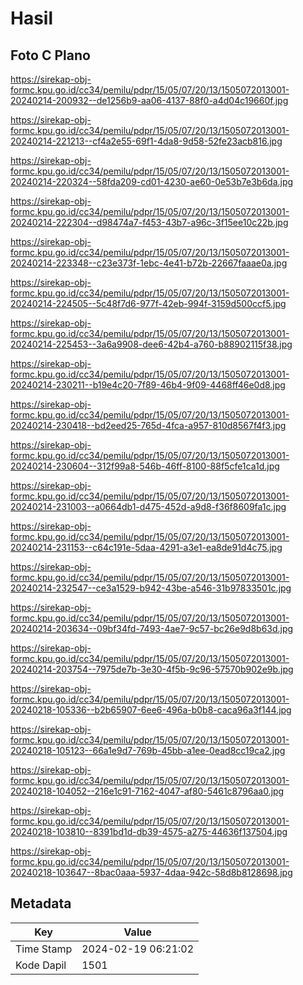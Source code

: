 # Hasil

## Foto C Plano

https://sirekap-obj-formc.kpu.go.id/cc34/pemilu/pdpr/15/05/07/20/13/1505072013001-20240214-200932--de1256b9-aa06-4137-88f0-a4d04c19660f.jpg

https://sirekap-obj-formc.kpu.go.id/cc34/pemilu/pdpr/15/05/07/20/13/1505072013001-20240214-221213--cf4a2e55-69f1-4da8-9d58-52fe23acb816.jpg

https://sirekap-obj-formc.kpu.go.id/cc34/pemilu/pdpr/15/05/07/20/13/1505072013001-20240214-220324--58fda209-cd01-4230-ae60-0e53b7e3b6da.jpg

https://sirekap-obj-formc.kpu.go.id/cc34/pemilu/pdpr/15/05/07/20/13/1505072013001-20240214-222304--d98474a7-f453-43b7-a96c-3f15ee10c22b.jpg

https://sirekap-obj-formc.kpu.go.id/cc34/pemilu/pdpr/15/05/07/20/13/1505072013001-20240214-223348--c23e373f-1ebc-4e41-b72b-22667faaae0a.jpg

https://sirekap-obj-formc.kpu.go.id/cc34/pemilu/pdpr/15/05/07/20/13/1505072013001-20240214-224505--5c48f7d6-977f-42eb-994f-3159d500ccf5.jpg

https://sirekap-obj-formc.kpu.go.id/cc34/pemilu/pdpr/15/05/07/20/13/1505072013001-20240214-225453--3a6a9908-dee6-42b4-a760-b88902115f38.jpg

https://sirekap-obj-formc.kpu.go.id/cc34/pemilu/pdpr/15/05/07/20/13/1505072013001-20240214-230211--b19e4c20-7f89-46b4-9f09-4468ff46e0d8.jpg

https://sirekap-obj-formc.kpu.go.id/cc34/pemilu/pdpr/15/05/07/20/13/1505072013001-20240214-230418--bd2eed25-765d-4fca-a957-810d8567f4f3.jpg

https://sirekap-obj-formc.kpu.go.id/cc34/pemilu/pdpr/15/05/07/20/13/1505072013001-20240214-230604--312f99a8-546b-46ff-8100-88f5cfe1ca1d.jpg

https://sirekap-obj-formc.kpu.go.id/cc34/pemilu/pdpr/15/05/07/20/13/1505072013001-20240214-231003--a0664db1-d475-452d-a9d8-f36f8609fa1c.jpg

https://sirekap-obj-formc.kpu.go.id/cc34/pemilu/pdpr/15/05/07/20/13/1505072013001-20240214-231153--c64c191e-5daa-4291-a3e1-ea8de91d4c75.jpg

https://sirekap-obj-formc.kpu.go.id/cc34/pemilu/pdpr/15/05/07/20/13/1505072013001-20240214-232547--ce3a1529-b942-43be-a546-31b97833501c.jpg

https://sirekap-obj-formc.kpu.go.id/cc34/pemilu/pdpr/15/05/07/20/13/1505072013001-20240214-203634--09bf34fd-7493-4ae7-9c57-bc26e9d8b63d.jpg

https://sirekap-obj-formc.kpu.go.id/cc34/pemilu/pdpr/15/05/07/20/13/1505072013001-20240214-203754--7975de7b-3e30-4f5b-9c96-57570b902e9b.jpg

https://sirekap-obj-formc.kpu.go.id/cc34/pemilu/pdpr/15/05/07/20/13/1505072013001-20240218-105336--b2b65907-6ee6-496a-b0b8-caca96a3f144.jpg

https://sirekap-obj-formc.kpu.go.id/cc34/pemilu/pdpr/15/05/07/20/13/1505072013001-20240218-105123--66a1e9d7-769b-45bb-a1ee-0ead8cc19ca2.jpg

https://sirekap-obj-formc.kpu.go.id/cc34/pemilu/pdpr/15/05/07/20/13/1505072013001-20240218-104052--216e1c91-7162-4047-af80-5461c8796aa0.jpg

https://sirekap-obj-formc.kpu.go.id/cc34/pemilu/pdpr/15/05/07/20/13/1505072013001-20240218-103810--8391bd1d-db39-4575-a275-44636f137504.jpg

https://sirekap-obj-formc.kpu.go.id/cc34/pemilu/pdpr/15/05/07/20/13/1505072013001-20240218-103647--8bac0aaa-5937-4daa-942c-58d8b8128698.jpg


## Metadata

| Key        | Value               |
| ---------- | ------------------- |
| Time Stamp | 2024-02-19 06:21:02 |
| Kode Dapil | 1501                |



